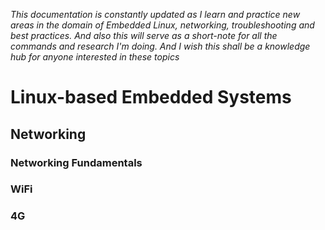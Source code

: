 *This documentation is constantly updated as I learn and practice new areas in the domain of Embedded Linux, networking, troubleshooting and best practices. And also this will serve as a short-note for all the commands and research I'm doing. And I wish this shall be a knowledge hub for anyone interested in these topics*
# Linux-based Embedded Systems
## Networking
### Networking Fundamentals

### WiFi
### 4G


